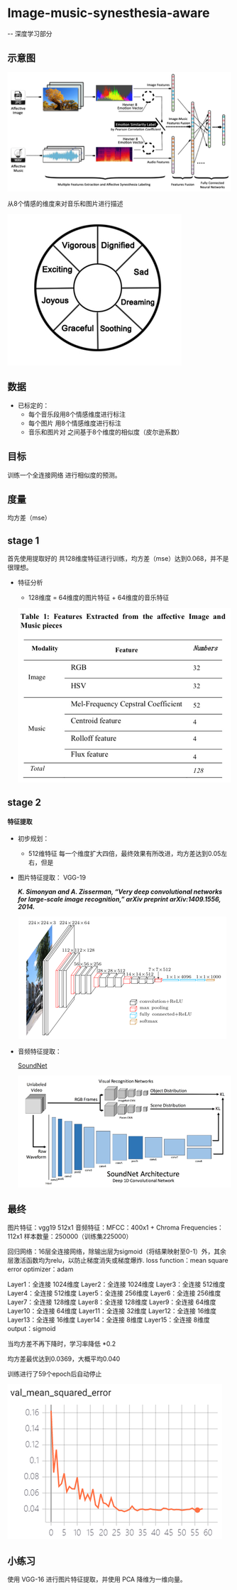 # Image-music-synesthesia-aware

-- 深度学习部分

## 示意图

<img src="./imgs/framework.png"></img>

从8个情感的维度来对音乐和图片进行描述

<img src="./imgs/8vector.png"></img>

## 数据

- 已标定的：
    + 每个音乐段用8个情感维度进行标注
    + 每个图片  用8个情感维度进行标注
    + 音乐和图片对 之间基于8个维度的相似度（皮尔逊系数）

## 目标

训练一个全连接网络 进行相似度的预测。

## 度量

均方差（mse）

## stage 1 

首先使用提取好的 共128维度特征进行训练，均方差（mse）达到0.068，并不是很理想。

- 特征分析

    + 128维度 = 64维度的图片特征 + 64维度的音乐特征

    <img src="./imgs/stage1-feature.JPG"></img>

## stage 2

#### 特征提取

- 初步规划：
    + 512维特征 
        每一个维度扩大四倍，最终效果有所改进，均方差达到0.05左右，但是


- 图片特征提取： VGG-19     

    ***K. Simonyan and A. Zisserman, “Very deep convolutional networks for large-scale image recognition,” arXiv preprint arXiv:1409.1556, 2014.***
    
    <img src="./imgs/vgg19.png"></img>

- 音频特征提取： 

    [SoundNet](https://github.com/eborboihuc/SoundNet-tensorflow)

    <img src="./imgs/soundnet.png"></img>



## 最终

图片特征：vgg19  512x1
音频特征：MFCC：400x1 + Chroma Frequencies：112x1
样本数量：250000（训练集225000）

回归网络：16层全连接网络，除输出层为sigmoid（将结果映射至0-1）外，其余层激活函数均为relu，以防止梯度消失或梯度爆炸.
loss function：mean square error
optimizer：adam

Layer1：全连接 1024维度
Layer2：全连接 1024维度
Layer3：全连接 512维度
Layer4：全连接 512维度
Layer5：全连接 256维度
Layer6：全连接 256维度
Layer7：全连接 128维度
Layer8：全连接 128维度
Layer9：全连接 64维度
Layer10：全连接 64维度
Layer11：全连接 32维度
Layer12：全连接 16维度
Layer13：全连接 16维度
Layer14：全连接 8维度
Layer15：全连接 8维度
output：sigmoid


当均方差不再下降时，学习率降低 *0.2

均方差最优达到0.0369，大概平均0.040

训练进行了59个epoch后自动停止
<body>
    <img src="./imgs/1.png"></img>
</body>


## 小练习

使用 VGG-16 进行图片特征提取，并使用 PCA 降维为一维向量。

 
 
 

